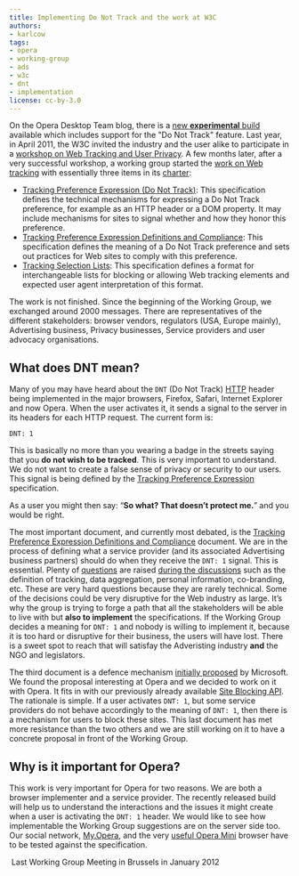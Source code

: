 ```yaml
---
title: Implementing Do Not Track and the work at W3C
authors:
- karlcow
tags:
- opera
- working-group
- ads
- w3c
- dnt
- implementation
license: cc-by-3.0
---
```


<p>On the Opera Desktop Team blog, there is a <a href="http://my.opera.com/desktopteam/blog/2012/02/10/core-dnt-mail-themes">new <strong>experimental</strong> build</a> available which includes support for the &quot;Do Not Track&quot; feature. Last year, in April 2011, the W3C invited the industry and the user alike to participate in a <a href="http://www.w3.org/2011/track-privacy/">workshop on Web Tracking and User Privacy</a>. A few months later, after a very successful workshop, a working group started the <a href="http://www.w3.org/2011/tracking-protection/">work on Web tracking</a> with essentially three items in its <a href="http://www.w3.org/2011/tracking-protection/charter">charter</a>: </p>

<ul>
	<li><a href="http://www.w3.org/2011/tracking-protection/drafts/tracking-dnt.html">Tracking Preference Expression (Do Not Track)</a>: This specification defines the technical mechanisms for expressing a Do Not Track preference, for example as an HTTP header or a DOM property. It may include mechanisms for sites to signal whether and how they honor this preference.</li>
	<li><a href="http://www.w3.org/2011/tracking-protection/drafts/tracking-compliance.html">Tracking Preference Expression Definitions and Compliance</a>: This specification defines the meaning of a Do Not Track preference and sets out practices for Web sites to comply with this preference.</li>
	<li><a href="http://dvcs.w3.org/hg/tracking-protection/raw-file/tip/ED-tracking-tsl.html">Tracking Selection Lists</a>: This specification defines a format for interchangeable lists for blocking or allowing Web tracking elements and expected user agent interpretation of this format.</li>
</ul>

<p>The work is not finished. Since the beginning of the Working Group, we exchanged around 2000 messages. There are representatives of the different stakeholders: browser vendors, regulators (USA, Europe mainly), Advertising business, Privacy businesses, Service providers and user advocacy organisations.</p>

<h2 id="meaning">What does DNT mean?</h2>

<p>Many of you may have heard about the <code>DNT</code> (Do Not Track) <a href="https://dev.opera.com/articles/view/http-basic-introduction/">HTTP</a> header being implemented in the major browsers, Firefox, Safari, Internet Explorer and now Opera. When the user activates it, it sends a signal to the server in its headers for each HTTP request. The current form is:</p>

<pre><code>DNT: 1</code></pre>

<p>This is basically no more than you wearing a badge in the streets saying that you <strong>do not wish to be tracked</strong>. This is very important to understand. We do not want to create a false sense of privacy or security to our users. This signal is being defined by the <a href="http://www.w3.org/2011/tracking-protection/drafts/tracking-dnt.html">Tracking Preference Expression</a> specification. </p>

<p>As a user you might then say: &#8220;<strong>So what? That doesn&#8217;t protect me.</strong>&#8221; and you would be right.</p>

<p>The most important document, and currently most debated, is the <a href="http://www.w3.org/2011/tracking-protection/drafts/tracking-compliance.html">Tracking Preference Expression Definitions and Compliance</a> document. We are in the process of defining what a service provider (and its associated Advertising business partners) should do when they receive the <code>DNT: 1</code> signal. This is essential. Plenty of <a href="http://www.w3.org/2011/tracking-protection/track/">questions</a> are raised <a href="http://lists.w3.org/Archives/Public/public-tracking/">during the discussions</a> such as the definition of tracking, data aggregation, personal information, co-branding, etc. These are very hard questions because they are rarely technical. Some of the decisions could be very disruptive for the Web industry as large. It&#8217;s why the group is trying to forge a path that all the stakeholders will be able to live with but <strong>also to implement</strong> the specifications. If the Working Group decides a meaning for <code>DNT: 1</code> and nobody is willing to implement it, because it is too hard or disruptive for their business, the users will have lost. There is a sweet spot to reach that will satisfay the Adveristing industry <strong>and</strong> the NGO and legislators.</p>

<p>The third document is a defence mechanism <a href="http://www.w3.org/Submission/web-tracking-protection/">initially proposed</a> by Microsoft. We found the proposal interesting at Opera and we decided to work on it with Opera. It fits in with our previously already available <a href="https://dev.opera.com/articles/view/site-blocking-with-operas-url-filter-api/">Site Blocking API</a>. The rationale is simple. If a user activates <code>DNT: 1</code>, but some service providers do not behave accordingly to the meaning of <code>DNT: 1</code>, then there is a mechanism for users to block these sites. This last document has met more resistance than the two others and we are still working on it to have a concrete proposal in front of the Working Group.</p>

<h2 id="important">Why is it important for Opera?</h2>

<p>This work is very important for Opera for two reasons. We are both a browser implementer and a service provider. The recently released build will help us to understand the interactions and the issues it might create when a user is activating the <code>DNT: 1</code> header. We would like to see how implementable the Working Group suggestions are on the server side too. Our social network, <a href="http://my.opera.com/">My.Opera</a>, and the very <a href="https://www.opera.com/mobile/">useful Opera Mini</a> browser have to be tested against the specification.</p>

<span class='imgcenter'><img alt='' src='/blog/implementing-do-no-track-opera/dnt-wg-europe.jpg' /></span>
Last Working Group Meeting in Brussels in January 2012
